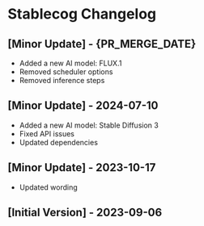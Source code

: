 # Stablecog Changelog

## [Minor Update] - {PR_MERGE_DATE}

- Added a new AI model: FLUX.1
- Removed scheduler options
- Removed inference steps

## [Minor Update] - 2024-07-10

- Added a new AI model: Stable Diffusion 3
- Fixed API issues
- Updated dependencies

## [Minor Update] - 2023-10-17

- Updated wording

## [Initial Version] - 2023-09-06
